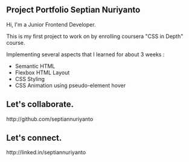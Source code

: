 <h2>Project Portfolio Septian Nuriyanto</h2>

Hi, I'm a Junior Frontend Developer.

This is my first project to work on by enrolling coursera "CSS in Depth" course.

Implementing several aspects that I learned for about 3 weeks :
- Semantic HTML
- Flexbox HTML Layout
- CSS Styling
- CSS Animation using pseudo-element hover

<h2>Let's collaborate.</h2>
http://github.com/septiannuriyanto

<h2>Let's connect.</h2>
http://linked.in/septiannuriyanto